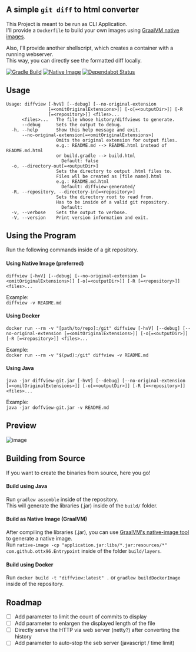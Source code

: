 ## A simple `git diff` to html converter

This Project is meant to be run as CLI Application.  
I'll provide a `Dockerfile` to build your own images using [GraalVM native images](https://www.graalvm.org/).

Also, I'll provide another shellscript, which creates a container with a running webserver.  
This way, you can directly see the formatted diff locally.

[![Gradle Build](https://github.com/ottx96/diffview-git/actions/workflows/shadow-jar.yml/badge.svg)](https://github.com/ottx96/diffview-git/actions/workflows/shadow-jar.yml)
[![Native Image](https://github.com/ottx96/diffview-git/actions/workflows/native-image.yml/badge.svg)](https://github.com/ottx96/diffview-git/actions/workflows/native-image.yml)
[![Dependabot Status](https://api.dependabot.com/badges/status?host=github&repo=ottx96/diffview-git)](https://dependabot.com)

## Usage
```text
Usage: diffview [-hvV] [--debug] [--no-original-extension
                [=<omitOriginalExtensions>]] [-o[=<outputDir>]] [-R
                [=<repository>]] <files>...
      <files>...   The file whose history/diffviews to generate.
      --debug      Sets the output to debug.
  -h, --help       Show this help message and exit.
      --no-original-extension[=<omitOriginalExtensions>]
                   Omits the original extension for output files.
                   e.g.: README.md --> README.html instead of README.md.html
                   or build.gradle --> build.html
                     Default: false
  -o, --directory-out[=<outputDir>]
                   Sets the directory to output .html files to.
                   Files wll be created as [file name].html
                   e.g.: README.md.html
                     Default: diffview-generated/
  -R, --repository, --directory-in[=<repository>]
                   Sets the directory root to read from.
                   Has to be inside of a valid git repository.
                     Default:
  -v, --verbose    Sets the output to verbose.
  -V, --version    Print version information and exit.
```

## Using the Program
Run the following commands inside of a git repository.  

#### Using Native Image (preferred)
`diffview [-hvV] [--debug] [--no-original-extension
        [=<omitOriginalExtensions>]] [-o[=<outputDir>]] [-R
        [=<repository>]] <files>...`  

Example:  
`diffview -v README.md`

#### Using Docker
`docker run --rm -v "[path/to/repo]:/git" diffview [-hvV] [--debug] [--no-original-extension
        [=<omitOriginalExtensions>]] [-o[=<outputDir>]] [-R
        [=<repository>]] <files>...`

Example:    
`docker run --rm -v "$(pwd):/git" diffview -v README.md`

#### Using Java
`java -jar diffview-git.jar [-hvV] [--debug] [--no-original-extension
        [=<omitOriginalExtensions>]] [-o[=<outputDir>]] [-R
        [=<repository>]] <files>...`  
                
Example:   
`java -jar doffview-git.jar -v README.md`

## Preview
![image](https://user-images.githubusercontent.com/49874532/112373883-bceb4e80-8ce1-11eb-946f-f65cc3075a85.png)

## Building from Source
If you want to create the binaries from source, here you go!  

#### Build using Java
Run `gradlew assemble` inside of the repository.  
This will generate the libraries (.jar) inside of the `build/` folder.

#### Build as Native Image (GraalVM)
After compiling the libraries (.jar), you can use [GraalVM's native-image tool](https://www.graalvm.org/reference-manual/native-image/) to generate a native image.  
Run `native-image -cp "application.jar:libs/*.jar:resources/*" com.github.ottx96.Entrypoint` inside of the folder `build/layers`.

#### Build using Docker
Run `docker build -t "diffview:latest" .` or `gradlew buildDockerImage` inside of the repository.

## Roadmap
- [ ] Add parameter to limit the count of commits to display
- [ ] Add parameter to enlargen the displayed length of the file
- [ ] Directly serve the HTTP via web server (netty?) after converting the history
- [ ] Add parameter to auto-stop the seb server (javascript / time limit)
